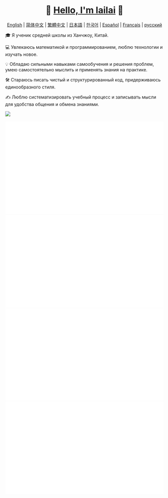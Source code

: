 <div align="center">
  <h1>🎉 <a href="https://www.lailai.one">Hello, I'm lailai</a> 🥳</h1>
  <p><a href="README.md">English</a> | <a href="README.zh-Hans.md">简体中文</a> | <a href="README.zh-Hant.md">繁體中文</a> | <a href="README.ja.md">日本語</a> | <a href="README.ko.md">한국어</a> | <a href="README.es.md">Español</a> | <a href="README.fr.md">Français</a> | <a href="README.ru.md">русский</a></p>
</div>

🎓 Я ученик средней школы из Ханчжоу, Китай.

💻 Увлекаюсь математикой и программированием, люблю технологии и изучать новое.

💡 Обладаю сильными навыками самообучения и решения проблем, умею самостоятельно мыслить и применять знания на практике.

🛠️ Стараюсь писать чистый и структурированный код, придерживаюсь единообразного стиля.

✍️ Люблю систематизировать учебный процесс и записывать мысли для удобства общения и обмена знаниями.

![](https://skillicons.dev/icons?i=c,cpp,py,java,md,latex,html,css,js,ts,react,tailwind,qt,cmake,npm,git,github,vscode,visualstudio,linux,windows,docker,cloudflare,wordpress&perline=12)

![](https://raw.githubusercontent.com/lailai0916/github-stats/master/generated/overview.svg#gh-dark-mode-only)
![](https://raw.githubusercontent.com/lailai0916/github-stats/master/generated/overview.svg#gh-light-mode-only)
![](https://raw.githubusercontent.com/lailai0916/github-stats/master/generated/languages.svg#gh-dark-mode-only)
![](https://raw.githubusercontent.com/lailai0916/github-stats/master/generated/languages.svg#gh-light-mode-only)
